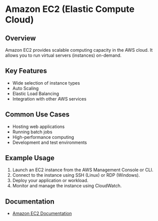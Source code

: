 # Amazon EC2 (Elastic Compute Cloud)

## Overview
Amazon EC2 provides scalable computing capacity in the AWS cloud. It allows you to run virtual servers (instances) on-demand.

## Key Features
- Wide selection of instance types
- Auto Scaling
- Elastic Load Balancing
- Integration with other AWS services

## Common Use Cases
- Hosting web applications
- Running batch jobs
- High-performance computing
- Development and test environments

## Example Usage
1. Launch an EC2 instance from the AWS Management Console or CLI.
2. Connect to the instance using SSH (Linux) or RDP (Windows).
3. Deploy your application or workload.
4. Monitor and manage the instance using CloudWatch.

## Documentation
- [Amazon EC2 Documentation](https://docs.aws.amazon.com/ec2/)
